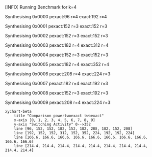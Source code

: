 [INFO] Running Benchmark for k=4

Synthesising 0x0000 pexact:96 r=4 exact:192 r=4

Synthesising 0x0001 pexact:152 r=3 exact:152 r=3

Synthesising 0x0002 pexact:152 r=3 exact:152 r=3

Synthesising 0x0003 pexact:182 r=4 exact:312 r=4

Synthesising 0x0004 pexact:152 r=3 exact:152 r=3

Synthesising 0x0005 pexact:182 r=4 exact:352 r=4

Synthesising 0x0006 pexact:208 r=4 exact:224 r=3

Synthesising 0x0007 pexact:182 r=4 exact:192 r=3

Synthesising 0x0008 pexact:152 r=3 exact:192 r=3

Synthesising 0x0009 pexact:208 r=4 exact:224 r=3

```mermaid
xychart-beta
    title "Comparison powertwoexact twoexact"
    x-axis [0, 1, 2, 3, 4, 5, 6, 7, 8, 9]
    y-axis "Switching Activity" 0-->352
    line [96, 152, 152, 182, 152, 182, 208, 182, 152, 208]
    line [192, 152, 152, 312, 152, 352, 224, 192, 192, 224]
    line [166.6, 166.6, 166.6, 166.6, 166.6, 166.6, 166.6, 166.6, 166.6, 166.6]
    line [214.4, 214.4, 214.4, 214.4, 214.4, 214.4, 214.4, 214.4, 214.4, 214.4]
```

